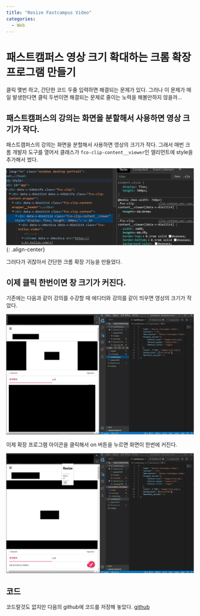 ```yaml
---
title: "Resize Fastcampus Video"
categories:
  - Web
---
```

# 패스트캠퍼스 영상 크기 확대하는 크롬 확장 프로그램 만들기

클릭 몇번 하고, 간단한 코드 두줄 입력하면 해결되는 문제가 있다. 그러나 이 문제가 매일 발생한다면 클릭 두번이면 해결되는 문제로 줄이는 노력을 해볼만하지 않을까...

## 패스트캠퍼스의 강의는 화면을 분할해서 사용하면 영상 크기가 작다.
패스트캠퍼스의 강의는 화면을 분할해서 사용하면 영상의 크기가 작다. 그래서 매번 크롬 개발자 도구를 열어서 클래스가 `fco-clip-content__viewer`인 엘리먼트에 style을 추가해서 썼다.


![tagAdded](/images/2020-01-25-Resize-Fastcampus-Video/tag_added.jpg){: .align-center}


그러다가 귀찮아서 간단한 크롬 확장 기능을 만들었다.


## 이제 클릭 한번이면 창 크기가 커진다.
기존에는 다음과 같이 강의를 수강할 때 에디터와 강의를 같이 띄우면 영상의 크기가 작았다.


![original](/images/2020-01-25-Resize-Fastcampus-Video/original.jpg)


이제 확장 프로그램 아이콘을 클릭해서 on 버튼을 누르면 화면이 한번에 커진다.


![changed](/images/2020-01-25-Resize-Fastcampus-Video/changed.jpg)


## 코드
코드랄것도 없지만 다음의 github에 코드를 저장해 놓았다.
[github](https://github.com/ultprot/ResizeFastcampusVideo)
